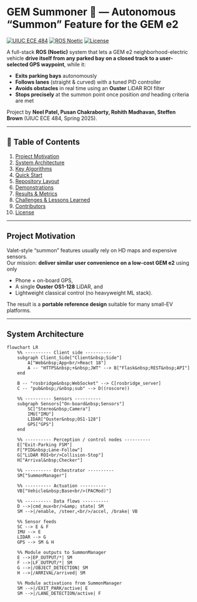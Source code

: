<!-- ===================================================================== -->
# GEM Summoner 🚗 — Autonomous “Summon” Feature for the GEM e2
[![UIUC ECE 484](https://img.shields.io/badge/Course-ECE%20484-orange)](https://ece.illinois.edu/)
[![ROS Noetic](https://img.shields.io/badge/ROS-Noetic-blue)](http://wiki.ros.org/noetic)
[![License](https://img.shields.io/badge/License-Academic-lightgrey)](#license)

A full-stack **ROS (Noetic)** system that lets a GEM e2 neighborhood-electric vehicle **drive itself from any parked bay on a closed track to a user-selected GPS waypoint**, while it:

* **Exits parking bays** autonomously  
* **Follows lanes** (straight & curved) with a tuned PID controller  
* **Avoids obstacles** in real time using an **Ouster** LiDAR ROI filter  
* **Stops precisely** at the summon point once position *and* heading criteria are met  

Project by **Neel Patel, Pusan Chakraborty, Rohith Madhavan, Steffen Brown** (UIUC ECE 484, Spring 2025).

---

## 📑 Table of Contents
1. [Project Motivation](#project-motivation)  
2. [System Architecture](#system-architecture)  
3. [Key Algorithms](#key-algorithms)  
4. [Quick Start](#quick-start)  
5. [Repository Layout](#repository-layout)  
6. [Demonstrations](#demonstrations)  
7. [Results & Metrics](#results--metrics)  
8. [Challenges & Lessons Learned](#challenges--lessons-learned)  
9. [Contributors](#contributors)  
10. [License](#license)  

---

## Project Motivation
Valet-style “summon” features usually rely on HD maps and expensive sensors.  
Our mission: **deliver similar user convenience on a low-cost GEM e2** using only

* Phone + on-board GPS,  
* A single **Ouster OS1-128** LiDAR, and  
* Lightweight classical control (no heavyweight ML stack).  

The result is a **portable reference design** suitable for many small-EV platforms.

---

## System Architecture

```mermaid
flowchart LR
    %% ---------- Client side ----------
    subgraph Client_Side["Client&nbsp;Side"]
        A["Web&nbsp;App<br/>React 18"]
        A -- "HTTPS&nbsp;+&nbsp;JWT" --> B["Flask&nbsp;REST&nbsp;API"]
    end

    B -- "rosbridge&nbsp;WebSocket" --> C[rosbridge_server]
    C -- "pub&nbsp;/&nbsp;sub" --> D((roscore))

    %% ---------- Sensors ----------
    subgraph Sensors["On-board&nbsp;Sensors"]
        SC["Stereo&nbsp;Camera"]
        IMU["IMU"]
        LIDAR["Ouster&nbsp;OS1-128"]
        GPS["GPS"]
    end

    %% ---------- Perception / control nodes ----------
    E["Exit-Parking FSM"]
    F["PID&nbsp;Lane-Follow"]
    G["LiDAR ROI<br/>Collision-Stop"]
    H["Arrival&nbsp;Checker"]

    %% ---------- Orchestrator ----------
    SM["SummonManager"]

    %% ---------- Actuation ----------
    VB["Vehicle&nbsp;Base<br/>(PACMod)"]

    %% ---------- Data flows ----------
    D -->|cmd_mux<br/>&amp; state| SM
    SM -->|/enable, /steer,<br/>/accel, /brake| VB

    %% Sensor feeds
    SC --> E & F
    IMU --> E
    LIDAR --> G
    GPS --> SM & H

    %% Module outputs to SummonManager
    E -->|EP_OUTPUT/*| SM
    F -->|LF_OUTPUT/*| SM
    G -->|/OBJECT_DETECTION| SM
    H -->|/ARRIVAL/arrived| SM

    %% Module activations from SummonManager
    SM -->|/EXIT_PARK/active| E
    SM -->|/LANE_DETECTION/active| F





